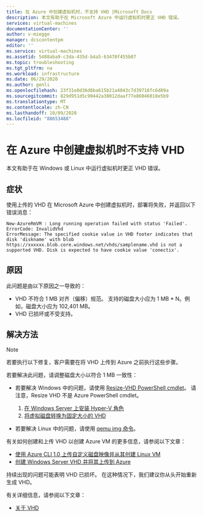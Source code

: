 ```yaml
---
title: 在 Azure 中创建虚拟机时，不支持 VHD |Microsoft Docs
description: 本文有助于在 Microsoft Azure 中运行虚拟机时更正 VHD 错误。
services: virtual-machines
documentationCenter: ''
author: v-miegge
manager: dcscontentpm
editor: ''
ms.service: virtual-machines
ms.assetid: 5488aba9-c3da-435d-b4a5-63470f455b07
ms.topic: troubleshooting
ms.tgt_pltfrm: na
ms.workload: infrastructure
ms.date: 06/29/2020
ms.author: genli
ms.openlocfilehash: 23f31e8d36d6ba615b21a4043c7d39716fc6d89a
ms.sourcegitcommit: 829d951d5c90442a38012daaf77e86046018e5b9
ms.translationtype: MT
ms.contentlocale: zh-CN
ms.lasthandoff: 10/09/2020
ms.locfileid: "88653488"
---
```

# <a name="vhd-is-not-supported-when-you-create-a-virtual-machine-in-azure"></a>在 Azure 中创建虚拟机时不支持 VHD

本文有助于在 Windows 或 Linux 中运行虚拟机时更正 VHD 错误。

## <a name="symptoms"></a>症状

使用上传的 VHD 在 Microsoft Azure 中创建虚拟机时，部署将失败，并返回以下错误消息： 

```
New-AzureRmVM : Long running operation failed with status 'Failed'.
ErrorCode: InvalidVhd
ErrorMessage: The specified cookie value in VHD footer indicates that disk 'diskname' with blob https://xxxxxx.blob.core.windows.net/vhds/samplename.vhd is not a supported VHD. Disk is expected to have cookie value 'conectix'.
```

## <a name="cause"></a>原因

此问题是由以下原因之一导致的：

- VHD 不符合 1 MB 对齐（偏移）规范。 支持的磁盘大小应为 1 MB * N。例如，磁盘大小应为 102,401 MB。
- VHD 已损坏或不受支持。 

## <a name="resolution"></a>解决方法

> [!NOTE]
> 若要执行以下修复，客户需要在将 VHD 上传到 Azure 之前执行这些步骤。

若要解决此问题，请调整磁盘大小以符合 1 MB 一致性：

- 若要解决 Windows 中的问题，请使用 [Resize-VHD PowerShell cmdlet](/powershell/module/hyper-v/resize-vhd)。 请注意，Resize VHD 不是 Azure PowerShell cmdlet。

  1. [在 Windows Server 上安装 Hyper-V 角色](/windows-server/virtualization/hyper-v/get-started/install-the-hyper-v-role-on-windows-server)
  1. [将虚拟磁盘转换为固定大小的 VHD](../windows/prepare-for-upload-vhd-image.md#convert-the-virtual-disk-to-a-fixed-size-vhd)

- 若要解决 Linux 中的问题，请使用 [qemu img 命令](../linux/create-upload-generic.md)。

有关如何创建和上传 VHD 以创建 Azure VM 的更多信息，请参阅以下文章：

- [使用 Azure CLI 1.0 上传自定义磁盘映像并从其创建 Linux VM](../linux/upload-vhd.md)
- [创建 Windows Server VHD 并将其上传到 Azure](../windows/upload-generalized-managed.md)

持续出现的问题可能表明 VHD 已损坏。 在这种情况下，我们建议你从头开始重新生成 VHD。

有关详细信息，请参阅以下文章：

- [关于 VHD](../managed-disks-overview.md)

